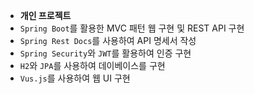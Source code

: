 - **개인 프로젝트**
- `Spring Boot`를 활용한 MVC 패턴 웹 구현 및 REST API 구현
- `Spring Rest Docs`를 사용하여 API 명세서 작성
- `Spring Security`와 `JWT`를 활용하여 인증 구현
- `H2`와 `JPA`를 사용하여 데이베이스를 구현
- `Vus.js`를 사용하여 웹 UI 구현